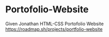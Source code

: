 # Portofolio-Website
Given Jonathan HTML-CSS Portofolio Website
https://roadmap.sh/projects/portfolio-website

